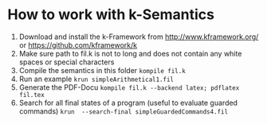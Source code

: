 # How to work with k-Semantics
1. Download and install the k-Framework from http://www.kframework.org/ or https://github.com/kframework/k
2. Make sure path to fil.k is not to long and does not contain any white spaces or special characters
2. Compile the semantics in this folder  ```kompile fil.k```
3. Run an example ```krun simpleArithmetical1.fil```
4. Generate the PDF-Docu ```kompile fil.k --backend latex; pdflatex fil.tex```
5. Search for all final states of a program (useful to evaluate guarded commands) ```krun  --search-final simpleGuardedCommands4.fil```